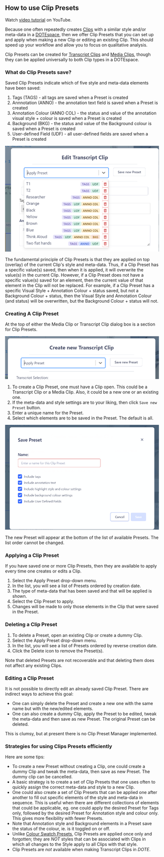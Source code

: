 ## How to use Clip Presets

Watch [video tutorial]() on YouTube.

Because one often repeatedly creates [Clips](clips.md) with a similar style and/or meta-data in a [DOTEspace](dotespace.md), then we offer Clip Presets that you can set up and apply when making a new Clip or editing an existing Clip.
This should speed up your workflow and allow you to focus on qualitative analysis.

Clip Presets can be created for [Transcript Clips](transcript-clip.md) and [Media Clips](media-clip.md), though they can be applied universally to both Clip types in a DOTEspace.

### What do Clip Presets save?

Saved Clip Presets indicate which of five style and meta-data elements have been saved:
1. Tags (TAGS) - all tags are saved when a Preset is created
2. Annnotation (ANNO) - the annotation text field is saved when a Preset is created
3. Annotation Colour (ANNO COL) - the status and value of the annotation visual style + colour is saved when a Preset is created
4. Background (BKG) - the status and value of the Background colour is saved when a Preset is created
5. User-defined Field (UDF) - all user-defined fields are saved when a Preset is created

[![Clip Presets](images/clips/clip-presets.png)](images/clips/clip-presets.png)

The fundamental principle of Clip Presets is that they are applied on top (overlay) of the current Clip's style and meta-data.
Thus, if a Clip Preset has a specific value(s) saved, then when it is applied, it will overwrite the value(s) in the current Clip.
However, if a Clip Preset does not have a specific value(s) saved for an element, then the current value of that element in the Clip will not be replaced.
For example, if a Clip Preset has a specific Visual Style + Annotation Colour + status saved, but not a Background Colour + status, then the Visual Style and Annotation Colour (and status) will be overwritten, but the Background Colour + status will not.

### Creating A Clip Preset

At the top of either the Media Clip or Transcript Clip dialog box is a section for Clip Presets.

[![Clip Presets](images/clips/clip-presets2.png)](images/clips/clip-presets2.png)

1. To create a Clip Preset, one must have a Clip open.
This could be a Transcript Clip or a Media Clip.
Also, it could be a new one or an existing one.
2. If the meta-data and style settings are to your liking, then click `Save new Preset` button.
3. Enter a unique name for the Preset.
4. Select which elements are to be saved in the Preset.
The default is all.

[![Clip Presets](images/clips/clip-presets3.png)](images/clips/clip-presets3.png)

The new Preset will appear at the bottom of the list of available Presets.
The list order cannot be changed.

### Applying a Clip Preset

If you have saved one or more Clip Presets, then they are available to apply every time one creates or edits a Clip.

1. Select the Apply Preset drop-down menu.
2. In the list, you will see a list of Presets ordered by creation date.
3. The type of meta-data that has been saved and that will be applied is shown.
4. Select the Clip Preset to apply.
5. Changes will be made to only those elements in the Clip that were saved in the Preset.

### Deleting a Clip Preset

1. To delete a Preset, open an existing Clip or create a dummy Clip.
2. Select the Apply Preset drop-down menu.
3. In the list, you will see a list of Presets ordered by reverse creation date.
4. Click the Delete icon to remove the Preset(s).

Note that deleted Presets are not recoverable and that deleting them does not affect any existing Clips.

### Editing a Clip Preset

It is not possible to directly edit an already saved Clip Preset.
There are indirect ways to achieve this goal:
- One can simply delete the Preset and create a new one with the same name but with the new/edited elements.
- One can also create a dummy Clip, apply the Preset to be edited, tweak the meta-data and then save as new Preset.
The original Preset can be deleted.

This is clumsy, but at present there is no Clip Preset Manager implemented.

### Strategies for using Clips Presets efficiently

Here are some tips:

- To create a new Preset without creating a Clip, one could create a dummy Clip and tweak the meta-data, then save as new Preset.
The dummy clip can be cancelled.
- A basic strategy is to create a set of Clip Presets that one uses often to quickly assign the correct meta-data and style to a new Clip.
- One could also create a set of Clip Presets that can be applied one after another to fill out specific elements of the style and meta-data in sequence.
This is useful when there are different collections of elements that could be applicable, eg. one could apply the desired Preset for Tags only, followed by the desired Preset for Annotation style and colour only.
This gives more flexibility with fewer Presets.
- Note that Annotation style and Background elements in a Preset save the status of the colour, ie. is it toggled on or off.
- Unlike [Colour Swatch Presets](colour-manager.md), Clip Presets are applied once only and forgotten; they are _NOT_ styles that can be associated with Clips in which all changes to the Style apply to all Clips with that style.
- Clip Presets are _not_ available when making Transcript Clips in _DOTE_.
